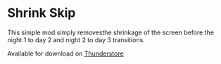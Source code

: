 # Shrink Skip

This simple mod simply removesthe shrinkage of the screen before the night 1 to day 2 and night 2 to day 3 transitions.

Available for download on [Thunderstore](https://thunderstore.io/c/zelda-64-recompiled/p/CelestialMods/Shrink_Skip/)

